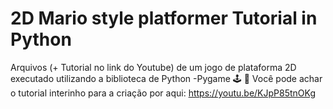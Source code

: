# 2D Mario style platformer Tutorial in Python
Arquivos (+ Tutorial no link do Youtube) de um jogo de plataforma 2D executado utilizando a biblioteca de Python -Pygame 🕹 🐍
Você pode achar o tutorial interinho para a criação por aqui: https://youtu.be/KJpP85tnOKg
